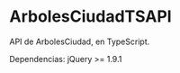 ArbolesCiudadTSAPI
==================

API de ArbolesCiudad, en TypeScript.

Dependencias: jQuery >= 1.9.1

